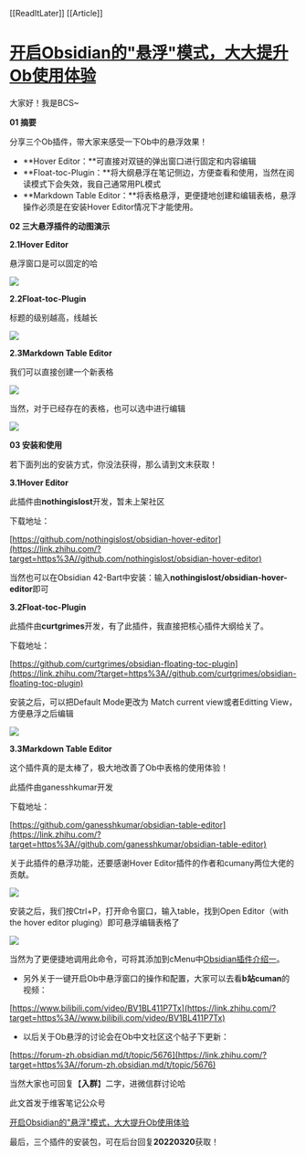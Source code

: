 [[ReadItLater]] [[Article]]

# [开启Obsidian的"悬浮"模式，大大提升Ob使用体验](https://zhuanlan.zhihu.com/p/484177302)

大家好！我是BCS~

**01 摘要**

分享三个Ob插件，带大家来感受一下Ob中的悬浮效果！

-   **Hover Editor：**可直接对双链的弹出窗口进行固定和内容编辑
-   **Float-toc-Plugin：**将大纲悬浮在笔记侧边，方便查看和使用，当然在阅读模式下会失效，我自己通常用PL模式
-   **Markdown Table Editor：**将表格悬浮，更便捷地创建和编辑表格，悬浮操作必须是在安装Hover Editor情况下才能使用。

**02 三大悬浮插件的动图演示**

**2.1Hover Editor**

悬浮窗口是可以固定的哈

**![](v2-67c957d1bc10ae5fa6afc429da8d7847_b.jpg)**

**2.2Float-toc-Plugin**

标题的级别越高，线越长

![](v2-2c94fd9ecc13d8f328c8b3fc7b6b1206_b.jpg)

**2.3Markdown Table Editor**

我们可以直接创建一个新表格

![](v2-b6e135d94e87d1008ada17bd60bca716_b.jpg)

当然，对于已经存在的表格，也可以选中进行编辑

![](v2-6bf06de7e81db9921966268d7cc10524_b.jpg)

**03 安装和使用**

若下面列出的安装方式，你没法获得，那么请到文末获取！

**3.1Hover Editor**

此插件由**nothingislost**开发，暂未上架社区

下载地址：

[https://github.com/nothingislost/obsidian-hover-editor](https://link.zhihu.com/?target=https%3A//github.com/nothingislost/obsidian-hover-editor)

当然也可以在Obsidian 42-Bart中安装：输入**nothingislost/obsidian-hover-editor**即可

**3.2Float-toc-Plugin**

此插件由**curtgrimes**开发，有了此插件，我直接把核心插件大纲给关了。

下载地址：

[https://github.com/curtgrimes/obsidian-floating-toc-plugin](https://link.zhihu.com/?target=https%3A//github.com/curtgrimes/obsidian-floating-toc-plugin)

安装之后，可以把Default Mode更改为 Match current view或者Editting View，方便悬浮之后编辑

![](v2-530d4f783a555a0db62e2fa839c6bb8a_b.jpg)

**3.3Markdown Table Editor**

这个插件真的是太棒了，极大地改善了Ob中表格的使用体验！

此插件由ganesshkumar开发

下载地址：

[https://github.com/ganesshkumar/obsidian-table-editor](https://link.zhihu.com/?target=https%3A//github.com/ganesshkumar/obsidian-table-editor)

关于此插件的悬浮功能，还要感谢Hover Editor插件的作者和cumany两位大佬的贡献。

![](v2-5ade0dcf959980cebf55790df1ba1674_b.jpg)

安装之后，我们按Ctrl+P，打开命令窗口，输入table，找到Open Editor（with the hover editor pluging）即可悬浮编辑表格了

![](v2-585b229f095edcbb54220b645b0bcce2_b.jpg)

当然为了更便捷地调用此命令，可将其添加到cMenu中[Obsidian插件介绍一](https://link.zhihu.com/?target=http%3A//mp.weixin.qq.com/s%3F__biz%3DMzU4MzgxNjczMA%3D%3D%26mid%3D2247484614%26idx%3D1%26sn%3D58b577813d0e71e087b0586b265a23e8%26chksm%3Dfda207b3cad58ea5bac6160714c2a50ad1306d393684997f207794b68b23900abf19b58c7349%26scene%3D21%23wechat_redirect)。

-   另外关于一键开启Ob中悬浮窗口的操作和配置，大家可以去看**b站cuman**的视频：

[https://www.bilibili.com/video/BV1BL411P7Tx](https://link.zhihu.com/?target=https%3A//www.bilibili.com/video/BV1BL411P7Tx)

-   以后关于Ob悬浮的讨论会在Ob中文社区这个帖子下更新：

[https://forum-zh.obsidian.md/t/topic/5676](https://link.zhihu.com/?target=https%3A//forum-zh.obsidian.md/t/topic/5676)

当然大家也可回复【**入群**】二字，进微信群讨论哈

此文首发于维客笔记公众号

[开启Obsidian的"悬浮"模式，大大提升Ob使用体验](https://link.zhihu.com/?target=https%3A//mp.weixin.qq.com/s/iiLajx8eH9Hp9nXyk8bBXQ)

最后，三个插件的安装包，可在后台回复**20220320**获取！